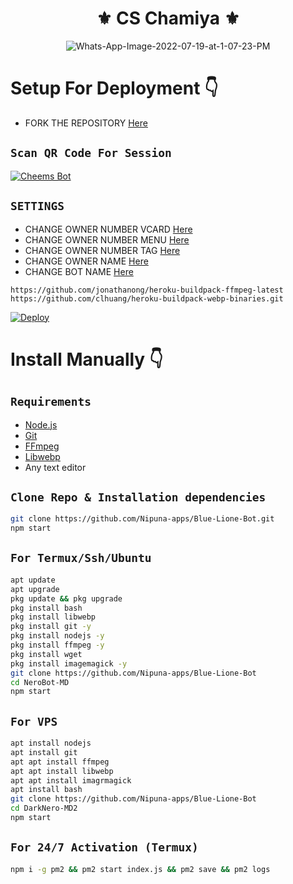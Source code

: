 <h1 align="center"> ⚜ CS Chamiya ⚜<br></h1>
<p align="center">
<img src="https://i.ibb.co/x1SLFB2/Pics-Art-09-09-06-29-33.jpg" alt="Whats-App-Image-2022-07-19-at-1-07-23-PM" border="0">



# Setup For Deployment 👇

- FORK THE REPOSITORY [Here](https://github.com/Nipuna-apps/Blue-Lione-Bot/fork)

## `Scan QR Code For Session`
[![Cheems Bot](https://repl.it/badge/github/quiec/whatsasena)](https://replit.com/@nipunarangana/Blue-Lione-Bot?v=1)

## `SETTINGS`

- CHANGE OWNER NUMBER VCARD [Here](https://github.com/Nipuna-apps/Blue-Lione-Bot/blob/master/settings.js#L58)
- CHANGE OWNER NUMBER MENU [Here](https://github.com/Nipuna-apps/Blue-Lione-Bot/blob/master/settings.js#L65)
- CHANGE OWNER NUMBER TAG [Here](https://github.com/Nipuna-apps/Blue-Lione-Bot.git/blob/master/settings.js#L66)
- CHANGE OWNER NAME [Here](https://github.com/Nipuna-apps/Blue-Lione-Bot.git/blob/master/settings.js#L59)
- CHANGE BOT NAME [Here](https://github.com/Nipuna-apps/Blue-Lione-Bot.git/blob/master/settings.js#L67)


 

```
https://github.com/jonathanong/heroku-buildpack-ffmpeg-latest
https://github.com/clhuang/heroku-buildpack-webp-binaries.git
```

[![Deploy](https://www.herokucdn.com/deploy/button.svg)](https://heroku.com/deploy)
  

 
 
# Install Manually 👇
## `Requirements`
* [Node.js](https://nodejs.org/en/)
* [Git](https://git-scm.com/downloads)
* [FFmpeg](https://github.com/BtbN/FFmpeg-Builds/releases/download/autobuild-2020-12-08-13-03/ffmpeg-n4.3.1-26-gca55240b8c-win64-gpl-4.3.zip)
* [Libwebp](https://developers.google.com/speed/webp/download)
* Any text editor
## `Clone Repo & Installation dependencies`
```bash
git clone https://github.com/Nipuna-apps/Blue-Lione-Bot.git
npm start
```
## `For Termux/Ssh/Ubuntu`
```bash
apt update
apt upgrade
pkg update && pkg upgrade
pkg install bash
pkg install libwebp
pkg install git -y
pkg install nodejs -y 
pkg install ffmpeg -y 
pkg install wget
pkg install imagemagick -y
git clone https://github.com/Nipuna-apps/Blue-Lione-Bot
cd NeroBot-MD
npm start
```
## `For VPS`
```bash
apt install nodejs 
apt install git 
apt apt install ffmpeg 
apt apt install libwebp 
apt apt install imagrmagick
apt install bash
git clone https://github.com/Nipuna-apps/Blue-Lione-Bot
cd DarkNero-MD2
npm start
```
## `For 24/7 Activation (Termux)`
```bash
npm i -g pm2 && pm2 start index.js && pm2 save && pm2 logs
```

 

